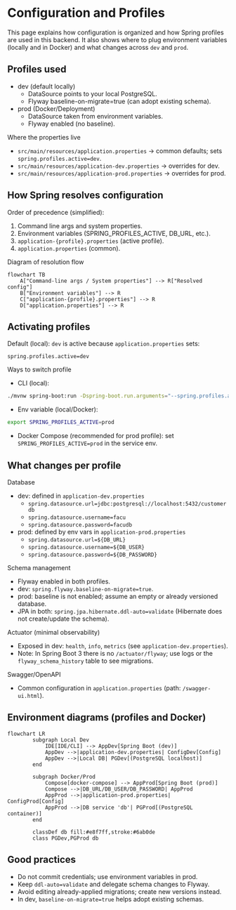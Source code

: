 # Configuration and Profiles

This page explains how configuration is organized and how Spring profiles are used in this backend. It also shows where to plug environment variables (locally and in Docker) and what changes across `dev` and `prod`.

## Profiles used

- dev (default locally)
	- DataSource points to your local PostgreSQL.
	- Flyway baseline-on-migrate=true (can adopt existing schema).
- prod (Docker/Deployment)
	- DataSource taken from environment variables.
	- Flyway enabled (no baseline).

Where the properties live
- `src/main/resources/application.properties` → common defaults; sets `spring.profiles.active=dev`.
- `src/main/resources/application-dev.properties` → overrides for dev.
- `src/main/resources/application-prod.properties` → overrides for prod.

## How Spring resolves configuration

Order of precedence (simplified):
1) Command line args and system properties.
2) Environment variables (SPRING_PROFILES_ACTIVE, DB_URL, etc.).
3) `application-{profile}.properties` (active profile).
4) `application.properties` (common).

Diagram of resolution flow

```mermaid
flowchart TB
	A["Command-line args / System properties"] --> R["Resolved config"]
	B["Environment variables"] --> R
	C["application-{profile}.properties"] --> R
	D["application.properties"] --> R
```

## Activating profiles

Default (local): `dev` is active because `application.properties` sets:

```properties
spring.profiles.active=dev
```

Ways to switch profile
- CLI (local):

```bash
./mvnw spring-boot:run -Dspring-boot.run.arguments="--spring.profiles.active=prod"
```

- Env variable (local/Docker):

```bash
export SPRING_PROFILES_ACTIVE=prod
```

- Docker Compose (recommended for prod profile): set `SPRING_PROFILES_ACTIVE=prod` in the service env.

## What changes per profile

Database
- dev: defined in `application-dev.properties`
	- `spring.datasource.url=jdbc:postgresql://localhost:5432/customerdb`
	- `spring.datasource.username=facu`
	- `spring.datasource.password=facudb`
- prod: defined by env vars in `application-prod.properties`
	- `spring.datasource.url=${DB_URL}`
	- `spring.datasource.username=${DB_USER}`
	- `spring.datasource.password=${DB_PASSWORD}`

Schema management
- Flyway enabled in both profiles.
- dev: `spring.flyway.baseline-on-migrate=true`.
- prod: baseline is not enabled; assume an empty or already versioned database.
- JPA in both: `spring.jpa.hibernate.ddl-auto=validate` (Hibernate does not create/update the schema).

Actuator (minimal observability)
- Exposed in dev: `health`, `info`, `metrics` (see `application-dev.properties`).
- Note: In Spring Boot 3 there is no `/actuator/flyway`; use logs or the `flyway_schema_history` table to see migrations.

Swagger/OpenAPI
- Common configuration in `application.properties` (path: `/swagger-ui.html`).

## Environment diagrams (profiles and Docker)

```mermaid
flowchart LR
		subgraph Local Dev
			IDE[IDE/CLI] --> AppDev[Spring Boot (dev)]
			AppDev -->|application-dev.properties| ConfigDev[Config]
			AppDev -->|Local DB| PGDev[(PostgreSQL localhost)]
		end

		subgraph Docker/Prod
			Compose[docker-compose] --> AppProd[Spring Boot (prod)]
			Compose -->|DB_URL/DB_USER/DB_PASSWORD| AppProd
			AppProd -->|application-prod.properties| ConfigProd[Config]
			AppProd -->|DB service 'db'| PGProd[(PostgreSQL container)]
		end

		classDef db fill:#e8f7ff,stroke:#6ab0de
		class PGDev,PGProd db
```

## Good practices

- Do not commit credentials; use environment variables in prod.
- Keep `ddl-auto=validate` and delegate schema changes to Flyway.
- Avoid editing already-applied migrations; create new versions instead.
- In dev, `baseline-on-migrate=true` helps adopt existing schemas.
